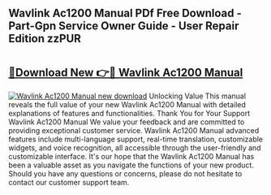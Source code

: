 ## Wavlink Ac1200 Manual PDf Free Download - Part-Gpn Service Owner Guide - User Repair Edition zzPUR

# <h2><a href="http://cf29452.oget.top/?id=Wavlink+Ac1200+Manual">🔗Download New 👉🔴 Wavlink Ac1200 Manual</a></h2>

[![Wavlink Ac1200 Manual new download](https://i.imgur.com/5g1atiW.png)](http://cf29452.oget.top/?id=Wavlink+Ac1200+Manual)
Unlocking Value This manual reveals the full value of your new Wavlink Ac1200 Manual with detailed explanations of features and functionalities. Thank You for Your Support Wavlink Ac1200 Manual We value your feedback and are committed to providing exceptional customer service. Wavlink Ac1200 Manual advanced features include multi-language support, real-time translation, customizable widgets, and voice recognition, all accessible through the user-friendly and customizable interface. It's our hope that the Wavlink Ac1200 Manual has been a valuable asset as you navigate the functions of your new product. Should you have any questions or concerns, please do not hesitate to contact our customer support team.
